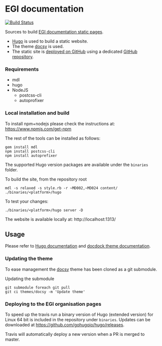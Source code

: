 # EGI documentation

[![Build Status](https://travis-ci.org/EGI-Foundation/documentation.svg?branch=master)](https://travis-ci.org/EGI-Foundation/documentation)

Sources to build [EGI documentation static pages](https://egi-foundation.github.io/).

- [Hugo](https://gohugo.io/) is used to build a static website.
- The theme [docsy](https://www.docsy.dev) is used.
- The static site is [deployed on GitHub](https://gohugo.io/hosting-and-deployment/hosting-on-github/) using a
  dedicated [GitHub repository](https://github.com/EGI-Foundation/EGI-Foundation.github.io).

### Requirements

- mdl
- hugo
- NodeJS
  - postcss-cli
  - autoprofixer

### Local installation and build

To install npm+nodejs please check the instructions at:
https://www.npmjs.com/get-npm

The rest of the tools can be installed as follows:

```console
gem install mdl
npm install postcss-cli
npm install autoprefixer
```
The supported Hugo version packages are available under the `binaries` folder.

To build the site, from the repository root

```console
mdl -s relaxed -s style.rb -r ~MD002,~MD024 content/
./binaries/<platform>/hugo
```

To test your changes:

```console
./binaries/<platform>/hugo server -D
```

The website is available locally at: http://localhost:1313/

## Usage

Please refer to [Hugo documentation](https://gohugo.io/documentation/) and
[docdock theme documentation](https://docdock.netlify.com/).

### Updating the theme

To ease management the [docsy](https://www.docsy.dev/docs/getting-started/)
theme has been cloned as a git submodule.

Updating the submodule

```console
git submodule foreach git pull
git ci themes/docsy -m 'Update theme'
```

### Deploying to the EGI organisation pages

To speed up the travis run a binary version of Hugo (extended version) for
Linux 64 bit is included in the repository under `binaries`.
Updates can be downloaded at https://github.com/gohugoio/hugo/releases.

Travis will automatically deploy a new version when a PR is merged to master.
